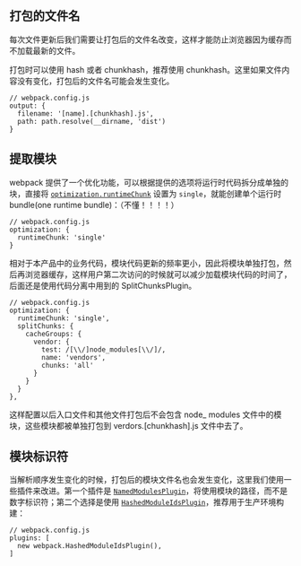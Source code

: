 ## 打包的文件名

每次文件更新后我们需要让打包后的文件名改变，这样才能防止浏览器因为缓存而不加载最新的文件。

打包时可以使用 hash 或者 chunkhash，推荐使用 chunkhash。这里如果文件内容没有变化，打包后的文件名可能会发生变化。

```
// webpack.config.js
output: {
  filename: '[name].[chunkhash].js',
  path: path.resolve(__dirname, 'dist')
}
```

## 提取模块

webpack 提供了一个优化功能，可以根据提供的选项将运行时代码拆分成单独的块，直接将 [`optimization.runtimeChunk`](https://webpack.docschina.org/configuration/optimization/#optimization-runtimechunk) 设置为 `single`，就能创建单个运行时 bundle(one runtime bundle)：（不懂！！！！）

```
// webpack.config.js
optimization: {
  runtimeChunk: 'single'
}
```

相对于本产品中的业务代码，模块代码更新的频率更小，因此将模块单独打包，然后再浏览器缓存，这样用户第二次访问的时候就可以减少加载模块代码的时间了，后面还是使用代码分离中用到的 SplitChunksPlugin。

```
// webpack.config.js
optimization: {
  runtimeChunk: 'single',
  splitChunks: {
    cacheGroups: {
      vendor: {
        test: /[\\/]node_modules[\\/]/,
        name: 'vendors',
        chunks: 'all'
      }
    }
  }
},
```

这样配置以后入口文件和其他文件打包后不会包含 node_	modules 文件中的模块，这些模块都被单独打包到 verdors.[chunkhash].js 文件中去了。

## 模块标识符

当解析顺序发生变化的时候，打包后的模块文件名也会发生变化，这里我们使用一些插件来改进。第一个插件是 [`NamedModulesPlugin`](https://webpack.docschina.org/plugins/named-modules-plugin)，将使用模块的路径，而不是数字标识符；第二个选择是使用 [`HashedModuleIdsPlugin`](https://webpack.docschina.org/plugins/hashed-module-ids-plugin)，推荐用于生产环境构建：

```
// webpack.config.js
plugins: [
  new webpack.HashedModuleIdsPlugin(),
]
```

